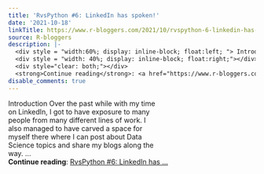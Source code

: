 ```yaml
---
title: 'RvsPython #6: LinkedIn has spoken!'
date: '2021-10-18'
linkTitle: https://www.r-bloggers.com/2021/10/rvspython-6-linkedin-has-spoken/
source: R-bloggers
description: |-
  <div style = "width:60%; display: inline-block; float:left; "> Introduction Over the past while with my time on LinkedIn, I got to have exposure to many people from many different lines of work. I also managed to have carved a space for myself there where I can post about Data Science topics and share my blogs along the way. ...</div>
  <div style = "width: 40%; display: inline-block; float:right;"></div>
  <div style="clear: both;"></div>
  <strong>Continue reading</strong>: <a href="https://www.r-bloggers.com/2021/10/rvspython-6-linkedin-has-spoken/">RvsPython #6: LinkedIn has ...
disable_comments: true
---
```

<div style = "width:60%; display: inline-block; float:left; "> Introduction Over the past while with my time on LinkedIn, I got to have exposure to many people from many different lines of work. I also managed to have carved a space for myself there where I can post about Data Science topics and share my blogs along the way. ...</div>
<div style = "width: 40%; display: inline-block; float:right;"></div>
<div style="clear: both;"></div>
<strong>Continue reading</strong>: <a href="https://www.r-bloggers.com/2021/10/rvspython-6-linkedin-has-spoken/">RvsPython #6: LinkedIn has ...